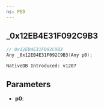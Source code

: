 ```yaml
---
ns: PED
---
```

## _0x12EB4E31F092C9B3

```c
// 0x12EB4E31F092C9B3
Any _0x12EB4E31F092C9B3(Any p0);
```

```
NativeDB Introduced: v1207
```

## Parameters
* **p0**:

